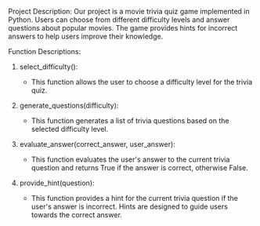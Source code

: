 Project Description:
Our project is a movie trivia quiz game implemented in Python. Users can choose from different difficulty levels and answer questions about popular movies. The game provides hints for incorrect answers to help users improve their knowledge.

Function Descriptions:

1. select_difficulty():
   - This function allows the user to choose a difficulty level for the trivia quiz.
   
2. generate_questions(difficulty):
   - This function generates a list of trivia questions based on the selected difficulty level.
   
3. evaluate_answer(correct_answer, user_answer):
   - This function evaluates the user's answer to the current trivia question and returns True if the answer is correct, otherwise False.

4. provide_hint(question):
   - This function provides a hint for the current trivia question if the user's answer is incorrect. Hints are designed to guide users towards the correct answer.
